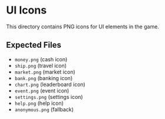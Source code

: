 # UI Icons

This directory contains PNG icons for UI elements in the game.

## Expected Files

- `money.png` (cash icon)
- `ship.png` (travel icon)
- `market.png` (market icon)
- `bank.png` (banking icon)
- `chart.png` (leaderboard icon)
- `event.png` (event icon)
- `settings.png` (settings icon)
- `help.png` (help icon)
- `anonymous.png` (fallback) 
